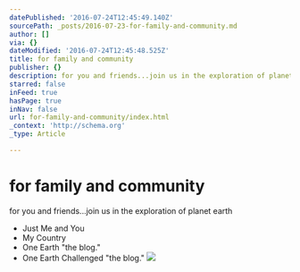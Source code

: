 ```yaml
---
datePublished: '2016-07-24T12:45:49.140Z'
sourcePath: _posts/2016-07-23-for-family-and-community.md
author: []
via: {}
dateModified: '2016-07-24T12:45:48.525Z'
title: for family and community
publisher: {}
description: for you and friends...join us in the exploration of planet earth
starred: false
inFeed: true
hasPage: true
inNav: false
url: for-family-and-community/index.html
_context: 'http://schema.org'
_type: Article

---
```

# for family and community

for you and friends...join us in the exploration of planet earth

* Just Me and You
* My Country
* One Earth "the blog."
* One Earth Challenged "the blog."
![](https://the-grid-user-content.s3-us-west-2.amazonaws.com/4f21cf3e-01e7-44fb-8262-6e04df6351f5.png)